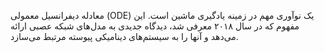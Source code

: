 معادله دیفرانسیل معمولی (ODE) یک نوآوری مهم در زمینه یادگیری ماشین است. این مفهوم که در سال ۲۰۱۸ معرفی شد، دیدگاه جدیدی به مدل‌های شبکه عصبی ارائه می‌دهد و آنها را به سیستم‌های دینامیکی پیوسته مرتبط می‌سازد.
